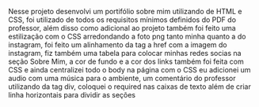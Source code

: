 Nesse projeto desenvolvi um portifólio sobre mim utilizando de HTML e CSS, foi utilizado de todos os requisitos mínimos definidos do PDF do professor, além disso como adicional ao projeto também foi feito uma estilização com o CSS arredondando a foto png tanto minha quanto a do instagram, foi feito um alinhamento da tag a href com a imagem do instagram, fiz também uma tabela para colocar minhas redes socias na seção Sobre Mim, a cor de fundo e a cor dos links também foi feita com CSS e ainda centralizei todo o body na página com o CSS
eu adicionei um audio com uma música para o ambiente, um comentário do professor utilizando da tag div, coloquei o required nas caixas de texto além de criar linha horizontais para dividir as seções
